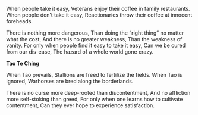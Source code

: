 When people take it easy,
Veterans enjoy their coffee in family restaurants.
When people don’t take it easy,
Reactionaries throw their coffee at innocent foreheads.

There is nothing more dangerous,
Than doing the “right thing” no matter what the cost,
And there is no greater weakness,
Than the weakness of vanity.
For only when people find it easy to take it easy,
Can we be cured from our dis-ease,
The hazard of a whole world gone crazy.

**Tao Te Ching**

When Tao prevails,
Stallions are freed to fertilize the fields.
When Tao is ignored,
Warhorses are bred along the borderlands.

There is no curse more deep-rooted than discontentment,
And no affliction more self-stoking than greed,
For only when one learns how to cultivate contentment,
Can they ever hope to experience satisfaction.